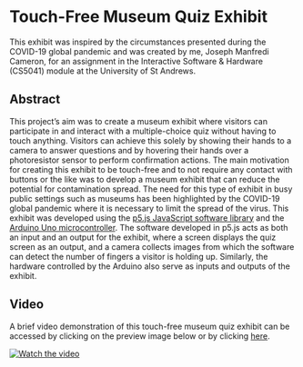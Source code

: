 # Touch-Free Museum Quiz Exhibit

This exhibit was inspired by the circumstances presented during the COVID-19 global pandemic and was created by me, Joseph Manfredi Cameron, for an assignment in the Interactive Software & Hardware (CS5041) module at the University of St Andrews.

## Abstract
This project’s aim was to create a museum exhibit where visitors can participate in and interact with a multiple-choice quiz without having to touch anything.
Visitors can achieve this solely by showing their hands to a camera to answer questions and by hovering their hands over a photoresistor sensor to perform confirmation actions.
The main motivation for creating this exhibit to be touch-free and to not require any contact with buttons or the like was to develop a museum exhibit that can reduce the potential for contamination spread.
The need for this type of exhibit in busy public settings such as museums has been highlighted by the COVID-19 global pandemic where it is necessary to limit the spread of the virus.
This exhibit was developed using the [p5.js JavaScript software library](https://p5js.org) and the [Arduino Uno microcontroller](https://www.arduino.cc).
The software developed in p5.js acts as both an input and an output for the exhibit, where a screen displays the quiz screen as an output, and a camera collects images from which the software can detect the number of fingers a visitor is holding up.
Similarly, the hardware controlled by the Arduino also serve as inputs and outputs of the exhibit.

## Video
A brief video demonstration of this touch-free museum quiz exhibit can be accessed by clicking on the preview image below or by clicking [here](https://youtu.be/Fwh_4_8Kooo).

[![Watch the video](https://img.youtube.com/vi/Fwh_4_8Kooo/hqdefault.jpg)](https://youtu.be/Fwh_4_8Kooo)
